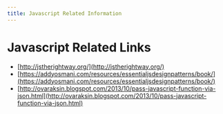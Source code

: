 ```yaml
---
title: Javascript Related Information
---
```

# Javascript Related Links
- [http://jstherightway.org/](http://jstherightway.org/)
- [https://addyosmani.com/resources/essentialjsdesignpatterns/book/](https://addyosmani.com/resources/essentialjsdesignpatterns/book/)
- [http://ovaraksin.blogspot.com/2013/10/pass-javascript-function-via-json.html](http://ovaraksin.blogspot.com/2013/10/pass-javascript-function-via-json.html)